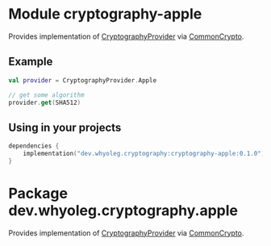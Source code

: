 # Module cryptography-apple

Provides implementation of [CryptographyProvider][CryptographyProvider] via
[CommonCrypto](https://developer.apple.com/library/archive/documentation/Security/Conceptual/cryptoservices/Introduction/Introduction.html).

## Example

```kotlin
val provider = CryptographyProvider.Apple

// get some algorithm
provider.get(SHA512)
```

## Using in your projects

```kotlin
dependencies {
    implementation("dev.whyoleg.cryptography:cryptography-apple:0.1.0")
}
```

# Package dev.whyoleg.cryptography.apple

Provides implementation of [CryptographyProvider][CryptographyProvider] via
[CommonCrypto](https://developer.apple.com/library/archive/documentation/Security/Conceptual/cryptoservices/Introduction/Introduction.html).

<!--- MODULE cryptograph-apple -->

[CryptographyProvider]: https://whyoleg.github.io/cryptography-kotlin/api/cryptography-core/dev.whyoleg.cryptography.provider/-cryptography-provider/index.html

<!--- END -->
